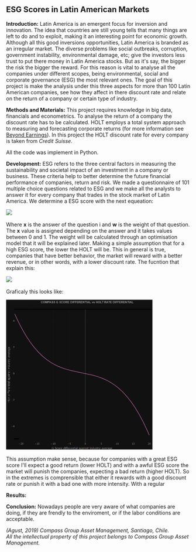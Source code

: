##  ESG Scores in Latin American Markets 

**Introduction:** 
Latin America is an emergent focus for inversion and innovation. The idea that countries are still young tells that many things
are left to do and to exploit, making it an interesting point for economic growth. Although all this good inversions opportunities, 
Latin America is branded as an irregular market. The diverse problems like social outbreaks, corruption, government instability, environmental damage, etc;
give the investors less trust to put there money in Latin America stocks. But as it's say, the bigger the risk the bigger the reward. For this reason is vital to analyse all the companies under different scopes, being environmental, social and corporate governance (ESG) the most relevant ones. The goal of this project is make the analysis under this three aspects for more than 100 Latin American companies, see how they affect in there discount rate and relate on the return of a company or certain type of industry.

**Methods and Materials:**
This project requires knowledge in big data, financials and econometrics. 
To analyse the return of a company the discount rate has to be calculated. HOLT employs a total system approach to measuring and forecasting corporate returns (for more information see <a href="https://onlinelibrary.wiley.com/doi/10.1002/9781119440512.ch7">Beyond Earnings</a>). In this project the HOLT discount rate for every company is taken from _Credit Suisse_. 

All the code was implement in Python. 

**Development:**
ESG refers to the three central factors in measuring the sustainability and societal impact of an investment in a company or business.
These criteria help to better determine the future financial performance of companies, return and risk. We made a questionnaire of 101 multiple choice questions related to ESG and we make all the analysts to answer it for every company that trades in the stock market of Latin America. We determine a ESG score with the next equeation:

<img src="https://render.githubusercontent.com/render/math?math=ESG = x_1w_1 %2B x_2w_2 ... %2B x_iw_i ... %2B x_101w_101">

Where __x__ is the answer of the question i and __w__ is the weight of that question. The __x__ value is assigned depending on the answer and it takes values between 0 and 1. The weight will be calculated through an optimisation model that it will be explained later.
Making a simple assumption that for a high ESG score, the lower the HOLT will be. This in general is true, companies that have better behavior, the market will reward with a better revenue, or in other words, with a lower discount rate. The fucntion that explain this: 

<img src="https://render.githubusercontent.com/render/math?math=Y = \beta_0 %2B \beta_1ESG %2B \beta_2ESG^2 %2B \beta_3ESG^3">

Graficaly this looks like:

<img src="images/ESG/Regresion.png" width="400" height="409">

This assumption make sense, because for companies with a great ESG score I'll expect a good return (lower HOLT) and with a awful ESG score the market will punish the companies, expecting a bad return (higher HOLT). So in the extremes is comprensible that either it rewards with a good discount rate or punish it with a bad one with more intensity. With a regular 

**Results:**



**Conclusion:**
Nowadays people are very aware of what companies are doing, if they are frendly to the enviroment, or if the labor conditions are acceptable.


_(Agust, 2019) Compass Group Asset Management, Santiago, Chile. <br>
All the intellectual property of this project belongs to Compass Group Asset Management._
